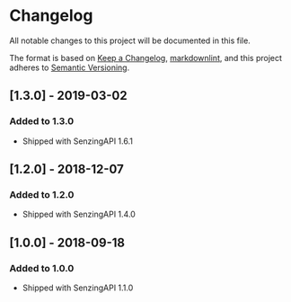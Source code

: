 # Changelog

All notable changes to this project will be documented in this file.

The format is based on [Keep a Changelog](https://keepachangelog.com/en/1.0.0/),
[markdownlint](https://dlaa.me/markdownlint/),
and this project adheres to [Semantic Versioning](https://semver.org/spec/v2.0.0.html).

## [1.3.0] - 2019-03-02

### Added to 1.3.0

- Shipped with SenzingAPI 1.6.1

## [1.2.0] - 2018-12-07

### Added to 1.2.0

- Shipped with SenzingAPI 1.4.0

## [1.0.0] - 2018-09-18

### Added to 1.0.0

- Shipped with SenzingAPI 1.1.0
